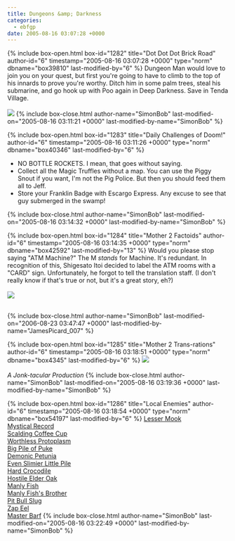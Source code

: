 ```yaml
---
title: Dungeons &amp; Darkness
categories:
  - ebfgp
date: 2005-08-16 03:07:28 +0000
---
```

{% include box-open.html box-id="1282" title="Dot Dot Dot Brick Road" author-id="6" timestamp="2005-08-16 03:07:28 +0000" type="norm" dbname="box39810" last-modified-by="6" %}
Dungeon Man would love to join you on your quest, but first you're going to have to climb to the top of his innards to prove you're worthy.  Ditch him in some palm trees, steal his submarine, and go hook up with Poo again in Deep Darkness.  Save in Tenda Village.<br />
<br />
<img src="http://classic.starmen.net/ebfgp/img/eb21.png" />
{% include box-close.html author-name="SimonBob" last-modified-on="2005-08-16 03:11:21 +0000" last-modified-by-name="SimonBob" %}

{% include box-open.html box-id="1283" title="Daily Challenges of Doom!" author-id="6" timestamp="2005-08-16 03:11:26 +0000" type="norm" dbname="box40346" last-modified-by="6" %}
<ul>
<li>NO BOTTLE ROCKETS. I mean, that goes without saying.</li>
<li>Collect all the Magic Truffles without a map. You can use the Piggy Snout if you want, I'm not the Pig Police. But then you should feed them all to Jeff.</li>
<li>Store your Franklin Badge with Escargo Express.  Any excuse to see that guy submerged in the swamp!</li>
</ul>
{% include box-close.html author-name="SimonBob" last-modified-on="2005-08-16 03:14:32 +0000" last-modified-by-name="SimonBob" %}

{% include box-open.html box-id="1284" title="Mother 2 Factoids" author-id="6" timestamp="2005-08-16 03:14:35 +0000" type="norm" dbname="box42592" last-modified-by="13" %}
Would you please stop saying "ATM Machine?"  The M <i>stands</i> for Machine.  It's redundant.  In recognition of this, Shigesato Itoi decided to label the ATM rooms with a "CARD" sign.  Unfortunately, he forgot to tell the translation staff.  (I don't really know if that's true or not, but it's a great story, eh?)<br />
<br />
<img src="http://classic.starmen.net/ebfgp/img/mo21.gif" /><br />
<br />

{% include box-close.html author-name="SimonBob" last-modified-on="2006-08-23 03:47:47 +0000" last-modified-by-name="JamesPicard_007" %}

{% include box-open.html box-id="1285" title="Mother 2 Trans-rations" author-id="6" timestamp="2005-08-16 03:18:51 +0000" type="norm" dbname="box4345" last-modified-by="6" %}
<img src="http://classic.starmen.net/ebfgp/trans/tr21.gif" /><br />
<br />
<i>A Jonk-tacular Production</i>
{% include box-close.html author-name="SimonBob" last-modified-on="2005-08-16 03:19:36 +0000" last-modified-by-name="SimonBob" %}

{% include box-open.html box-id="1286" title="Local Enemies" author-id="6" timestamp="2005-08-16 03:18:54 +0000" type="norm" dbname="box54197" last-modified-by="6" %}
<a href="http://starmen.net/mother2/ebdb/enemies.php?enemy=105">Lesser Mook</a><br />
<a href="http://starmen.net/mother2/ebdb/enemies.php?enemy=11">Mystical Record</a><br />
<a href="http://starmen.net/mother2/ebdb/enemies.php?enemy=42">Scalding Coffee Cup</a><br />
<a href="http://starmen.net/mother2/ebdb/enemies.php?enemy=138">Worthless Protoplasm</a><br />
<a href="http://starmen.net/mother2/ebdb/enemies.php?enemy=93">Big Pile of Puke</a><br />
<a href="http://starmen.net/mother2/ebdb/enemies.php?enemy=147">Demonic Petunia</a><br />
<a href="http://starmen.net/mother2/ebdb/enemies.php?enemy=45">Even Slimier Little Pile</a><br />
<a href="http://starmen.net/mother2/ebdb/enemies.php?enemy=155">Hard Crocodile</a><br />
<a href="http://starmen.net/mother2/ebdb/enemies.php?enemy=81">Hostile Elder Oak</a><br />
<a href="http://starmen.net/mother2/ebdb/enemies.php?enemy=118">Manly Fish</a><br />
<a href="http://starmen.net/mother2/ebdb/enemies.php?enemy=119">Manly Fish's Brother</a><br />
<a href="http://starmen.net/mother2/ebdb/enemies.php?enemy=111">Pit Bull Slug</a><br />
<a href="http://starmen.net/mother2/ebdb/enemies.php?enemy=99">Zap Eel</a><br />
<a href="http://starmen.net/mother2/ebdb/enemies.php?enemy=94">Master Barf</a>
{% include box-close.html author-name="SimonBob" last-modified-on="2005-08-16 03:22:49 +0000" last-modified-by-name="SimonBob" %}
